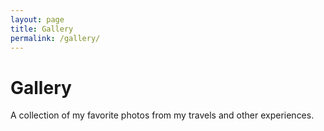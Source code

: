 ```yaml
---
layout: page
title: Gallery
permalink: /gallery/
---
```


# Gallery

A collection of my favorite photos from my travels and other experiences.

<div class="gallery">
  <!-- Add your images here in the format:
  <div class="gallery-item">
    <img src="/path/to/image.jpg" alt="Image description">
    <p>Image caption</p>
  </div>
  -->
</div>
